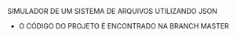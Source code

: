 SIMULADOR DE UM SISTEMA DE ARQUIVOS UTILIZANDO JSON
- O CÓDIGO DO PROJETO É ENCONTRADO NA BRANCH MASTER
